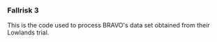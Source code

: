 ### Fallrisk 3 
This is the code used to process BRAVO's data set obtained from their Lowlands trial. 

